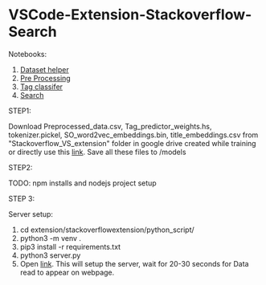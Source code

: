# VSCode-Extension-Stackoverflow-Search
Notebooks:
1) [Dataset helper](https://www.kaggle.com/arpit2601/datacollection)
2) [Pre Processing](https://colab.research.google.com/drive/16Hne2n4jbcgw0uEyPzeVTllp4QG9NXtE?usp=sharing)
3) [Tag classifer](https://colab.research.google.com/drive/1-O_I5m2i__G00_p70Q0XMuFGyv135dFk?usp=sharing)
4) [Search](https://drive.google.com/file/d/182V2dtAUlGq2V8ILmrYyMBkZ-0mYr4dD/view?usp=sharing)

STEP1:

Download Preprocessed_data.csv, Tag_predictor_weights.hs, tokenizer.pickel, SO_word2vec_embeddings.bin, title_embeddings.csv from "Stackoverflow_VS_extension" folder in google drive created while training or directly use this [link](https://drive.google.com/drive/folders/1d12VLLcy-Y1g_wWS0Zbtvb0SsUUQSb8J?usp=sharing). Save all these files to /models

STEP2:

TODO: npm installs and nodejs project setup

STEP 3:

Server setup:
1) cd extension/stackoverflowextension/python_script/
2) python3 -m venv .
3) pip3 install -r requirements.txt
4) python3 server.py
5) Open [link](127.0.0.1:5000/). This will setup the server, wait for 20-30 seconds for Data read to appear on webpage.
